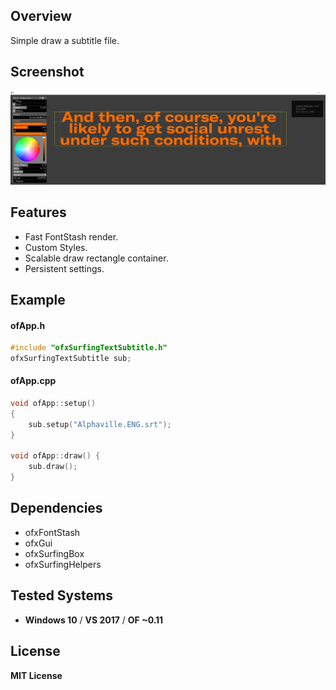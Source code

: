 ## Overview
Simple draw a subtitle file.

## Screenshot
![Screenshot](example-Subtitle/Capture.PNG)

## Features
- Fast FontStash render.
- Custom Styles.
- Scalable draw rectangle container.
- Persistent settings.

## Example
#### ofApp.h
```.cpp
#include "ofxSurfingTextSubtitle.h"
ofxSurfingTextSubtitle sub;
```

#### ofApp.cpp
```.cpp
void ofApp::setup() 
{
	sub.setup("Alphaville.ENG.srt");
}

void ofApp::draw() {
	sub.draw();
}
```

## Dependencies
- ofxFontStash
- ofxGui
- ofxSurfingBox
- ofxSurfingHelpers

## Tested Systems
* **Windows 10** / **VS 2017** / **OF ~0.11**

## License
**MIT License**
